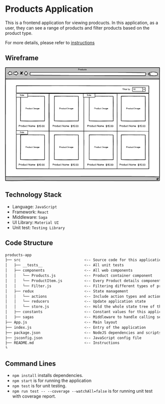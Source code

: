 # Products Application

This is a frontend application for viewing prodcucts. In this application, as a user, they can see a range of products and filter products based on the product type.

For more details, please refer to [instructions](instructions.md)

## Wireframe

![Original Design](public/Products.png)

## Technology Stack

- Language: `JavaScript`
- Framework: `React`
- Middleware: `Saga`
- UI Library: `Material UI`
- Unit test: `Testing Library`

## Code Structure

```bash
products-app
├── src                             <-- Source code for this application
│   ├── __tests__                   <-- All unit tests
│   ├── components                  <-- All web components
│   │   └── Products.js             <-- Product container component
│   │   └── ProductItem.js          <-- Every Product details component
│   │   └── Filter.js               <-- Filtering different types of products
│   ├── redux                       <-- State management
│   │   └── actions                 <-- Include action types and action creators
│   │   └── reducers                <-- Update application state
│   │   └── store.js                <-- Hold the whole state tree of the application
│   ├── constants                   <-- Constant values for this application
│   ├── sagas                       <-- Middleware to handle calling server API
├── App.js                          <-- Main layout
├── index.js                        <-- Entry of the application
├── package.json                    <-- NodeJS dependencies and scripts
├── jsconfig.json                   <-- JavaScript config file
├── README.md                       <-- Instructions
└
```

## Command Lines

- `npm install` installs dependencies.
- `npm start` is for running the application
- `npm test` is for unit testing.
- `npm run test -- --coverage --watchAll=false` is for running unit test with coverage report.
